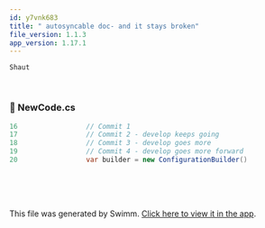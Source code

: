 ```yaml
---
id: y7vnk683
title: " autosyncable doc- and it stays broken"
file_version: 1.1.3
app_version: 1.17.1
---
```


`Shaut`<swm-token data-swm-token=":repositories/TreatmentRepository.cs:9:3:3:`        public Shaut`"/>

<br/>


<!-- NOTE-swimm-snippet: the lines below link your snippet to Swimm -->
### 📄 NewCode.cs
```c#
16                 // Commit 1
17                 // Commit 2 - develop keeps going
18                 // Commit 3 - develop goes more
19                 // Commit 4 - develop goes more forward
20                 var builder = new ConfigurationBuilder()
```

<br/>

<br/>

<br/>

This file was generated by Swimm. [Click here to view it in the app](https://app.swimm.io/repos/Z2l0aHViJTNBJTNBY3NoYXJwLXNoYXVsLXRlc3QlM0ElM0Fzd2ltbWlv/docs/y7vnk683).
